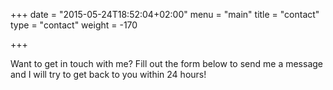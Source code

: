 +++
date = "2015-05-24T18:52:04+02:00"
menu = "main"
title = "contact"
type = "contact"
weight = -170

+++

Want to get in touch with me? Fill out the form below to send me a message and I will try to get back to you within 24 hours!
